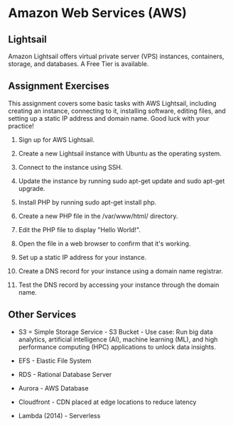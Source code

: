 # Amazon Web Services (AWS)

## Lightsail 

Amazon Lightsail offers virtual private server (VPS) instances, containers, storage, and databases.  A Free Tier is available.  


## Assignment Exercises

This assignment covers some basic tasks with AWS Lightsail, including creating an instance, connecting to it, installing software, editing files, and setting up a static IP address and domain name. Good luck with your practice!


1. Sign up for AWS Lightsail.

2. Create a new Lightsail instance with Ubuntu as the operating system.

3. Connect to the instance using SSH.

4. Update the instance by running sudo apt-get update and sudo apt-get upgrade.

5. Install PHP by running sudo apt-get install php.

6. Create a new PHP file in the /var/www/html/ directory.

7. Edit the PHP file to display "Hello World!".

8. Open the file in a web browser to confirm that it's working.

9. Set up a static IP address for your instance.

10. Create a DNS record for your instance using a domain name registrar.

11. Test the DNS record by accessing your instance through the domain name.



## Other Services


* S3 = Simple Storage Service
        -    S3 Bucket
        -  Use case: Run big data analytics, artificial intelligence (AI), machine learning (ML), and high performance computing (HPC) applications to unlock data insights.


* EFS - Elastic File System
    
* RDS - Rational Database Server 
    
* Aurora - AWS Database
    
* Cloudfront - CDN placed at edge locations to reduce latency
    
* Lambda (2014) - Serverless
     
